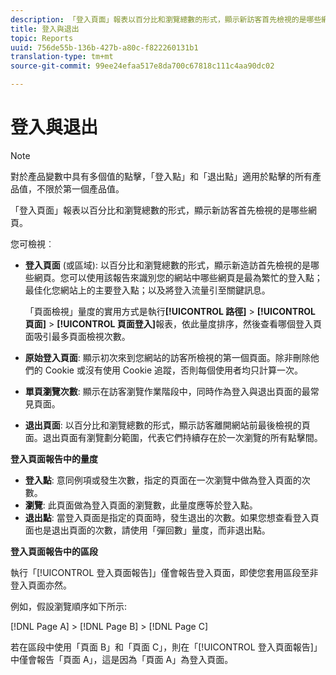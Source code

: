 ```yaml
---
description: 「登入頁面」報表以百分比和瀏覽總數的形式，顯示新訪客首先檢視的是哪些網頁。
title: 登入與退出
topic: Reports
uuid: 756de55b-136b-427b-a80c-f822260131b1
translation-type: tm+mt
source-git-commit: 99ee24efaa517e8da700c67818c111c4aa90dc02

---
```



# 登入與退出

>[!NOTE]
>對於產品變數中具有多個值的點擊，「登入點」和「退出點」適用於點擊的所有產品值，不限於第一個產品值。

「登入頁面」報表以百分比和瀏覽總數的形式，顯示新訪客首先檢視的是哪些網頁。

您可檢視︰

* **登入頁面** (或區域): 以百分比和瀏覽總數的形式，顯示新造訪首先檢視的是哪些網頁。您可以使用該報告來識別您的網站中哪些網頁是最為繁忙的登入點；最佳化您網站上的主要登入點；以及將登入流量引至關鍵訊息。

   「頁面檢視」量度的實用方式是執行&#x200B;**[!UICONTROL 路徑]** &gt; **[!UICONTROL 頁面]** &gt; **[!UICONTROL 頁面登入]**&#x200B;報表，依此量度排序，然後查看哪個登入頁面吸引最多頁面檢視次數。

* **原始登入頁面**: 顯示初次來到您網站的訪客所檢視的第一個頁面。除非刪除他們的 Cookie 或沒有使用 Cookie 追蹤，否則每個使用者均只計算一次。
* **單頁瀏覽次數**: 顯示在訪客瀏覽作業階段中，同時作為登入與退出頁面的最常見頁面。
* **退出頁面**: 以百分比和瀏覽總數的形式，顯示訪客離開網站前最後檢視的頁面。退出頁面有瀏覽劃分範圍，代表它們持續存在於一次瀏覽的所有點擊間。

**登入頁面報告中的量度**

* **登入點**: 意同例項或發生次數，指定的頁面在一次瀏覽中做為登入頁面的次數。
* **瀏覽**: 此頁面做為登入頁面的瀏覽數，此量度應等於登入點。
* **退出點**: 當登入頁面是指定的頁面時，發生退出的次數。如果您想查看登入頁面也是退出頁面的次數，請使用「彈回數」量度，而非退出點。

**登入頁面報告中的區段**

執行「[!UICONTROL 登入頁面報告]」僅會報告登入頁面，即使您套用區段至非登入頁面亦然。

例如，假設瀏覽順序如下所示:

[!DNL Page A] &gt; [!DNL Page B] &gt; [!DNL Page C]

若在區段中使用「頁面 B」和「頁面 C」，則在「[!UICONTROL 登入頁面報告]」中僅會報告「頁面 A」，這是因為「頁面 A」為登入頁面。
